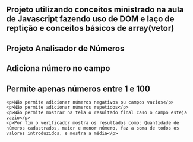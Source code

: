 ## Projeto utilizando conceitos ministrado na aula de Javascript fazendo uso de DOM e laço de reptição e conceitos básicos de array(vetor)
 ## Projeto Analisador de Números
   ##  Adiciona número no campo 
   ## Permite apenas números entre 1 e 100
    <p>Não permite adicionar números negativos ou campos vazios</p>
    <p>Não permite adicionar números repetidos</p>
    <p>Não permite mostrar na tela o resultado final caso o campo esteja vazio</p>
    <p>Por fim o verificador mostra os resultados como: Quantidade de números cadastrados, maior e menor número, faz a soma de todos os valores introduzidos, e mostra a média</p>
   

